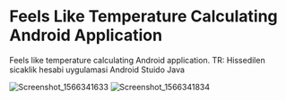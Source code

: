 # Feels Like Temperature Calculating Android Application
Feels like temperature calculating Android application. TR: Hissedilen sicaklik hesabi uygulamasi Android Stuido Java

![Screenshot_1566341633](https://user-images.githubusercontent.com/33286278/63687489-7a177b00-c80d-11e9-8f32-7809fed3ad25.png)
![Screenshot_1566341834](https://user-images.githubusercontent.com/33286278/63687499-7dab0200-c80d-11e9-8620-f1e2c8a02c71.png)
